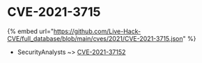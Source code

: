# CVE-2021-3715
{% embed url="https://github.com/Live-Hack-CVE/full_database/blob/main/cves/2021/CVE-2021-3715.json" %}

* SecurityAnalysts ~> [CVE-2021-37152](https://www.alice-snow.ru/2021/database/cve-2021-3715/cve-2021-37152-securityanalysts)
